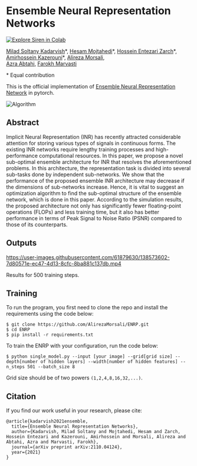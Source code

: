 # Ensemble Neural Representation Networks
[![Explore Siren in Colab](https://colab.research.google.com/assets/colab-badge.svg)](https://colab.research.google.com/github/AlirezaMorsali/ENRP/blob/master/ENRP_Demo.ipynb)<br>

[Milad Soltany Kadarvish](https://miladsoltany.github.io/)\*,
[Hesam Mojtahedi](https://scholar.google.com/citations?user=Kr2UwU0AAAAJ&hl=en/)\*,
[Hossein Entezari Zarch](https://scholar.google.com/citations?user=xhVKvhIAAAAJ&hl=en/)\*,
[Amirhossein Kazerouni](https://amirhossein-kz.github.io/)\*,
[Alireza Morsali](https://scholar.google.com/citations?user=y-RVrUkAAAAJ&hl=en/),<br>
[Azra Abtahi](https://scholar.google.com/citations?user=5UdXGpYAAAAJ&hl=en),
[Farokh Marvasti](http://acri.sharif.ir/resume/marvasti/)

\* Equal contribution

This is the official implementation of <a href="https://arxiv.org/abs/2110.04124">Ensemble Neural Representation Network</a> in pytorch. 

![Algorithm](https://user-images.githubusercontent.com/61879630/138571726-c257fa71-4994-43f4-8a77-0e0ec67b70b1.png)

## Abstract
Implicit Neural Representation (INR) has recently attracted considerable attention for storing various types of signals in continuous forms. The existing INR networks require lengthy training processes and high-performance computational resources. In this paper, we propose a novel sub-optimal ensemble architecture for INR that resolves the aforementioned problems. In this architecture, the representation task is divided into several sub-tasks done by independent sub-networks. We show that the performance of the proposed ensemble INR architecture may decrease if the dimensions of sub-networks increase. Hence, it is vital to suggest an optimization algorithm to find the sub-optimal structure of the ensemble network, which is done in this paper. According to the simulation results, the proposed architecture not only has significantly fewer floating-point operations (FLOPs) and less training time, but it also has better performance in terms of Peak Signal to Noise Ratio (PSNR) compared to those of its counterparts.

## Outputs
https://user-images.githubusercontent.com/61879630/138573602-7d80571e-ec47-4d13-8cfc-8ba881c137db.mp4

Results for 500 training steps.
<!-- ![divergence](https://user-images.githubusercontent.com/44018277/138134131-a5acd014-6397-43ab-8366-c2c8829aa509.jpg)
 -->
## Training
To run the program, you first need to clone the repo and install the requirements using the code below:

```
$ git clone https://github.com/AlirezaMorsali/ENRP.git
$ cd ENRP
$ pip install -r requirements.txt
```
To train the ENRP with your configuration, run the code below:

```
$ python single_model.py --input [your image] --grid[grid size] --depth[number of hidden layers] --width[number of hidden features] --n_steps 501 --batch_size 8
```

Grid size should be of two powers `(1,2,4,8,16,32,...)`.

## Citation
If you find our work useful in your research, please cite:

```
@article{kadarvish2021ensemble,
  title={Ensemble Neural Representation Networks},
  author={Kadarvish, Milad Soltany and Mojtahedi, Hesam and Zarch, Hossein Entezari and Kazerouni, Amirhossein and Morsali, Alireza and Abtahi, Azra and Marvasti, Farokh},
  journal={arXiv preprint arXiv:2110.04124},
  year={2021}
}
```
